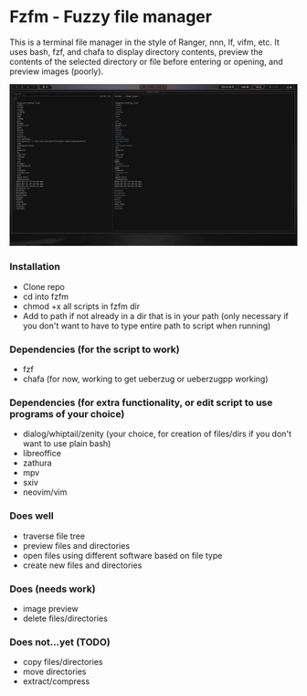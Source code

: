 # Fzfm - Fuzzy file manager
This is a terminal file manager in the style of Ranger, nnn, lf, vifm, etc. It uses bash, fzf, and chafa
to display directory contents, preview the contents of the selected directory or file before entering
or opening, and preview images (poorly). 

![](fzfm.png)

### Installation
- Clone repo
- cd into fzfm
- chmod +x all scripts in fzfm dir
- Add to path if not already in a dir that is in your path (only necessary if you don't want to have to type entire path to script when running)

### Dependencies (for the script to work)
- fzf
- chafa (for now, working to get ueberzug or ueberzugpp working)

### Dependencies (for extra functionality, or edit script to use programs of your choice)
- dialog/whiptail/zenity (your choice, for creation of files/dirs if you don't want to use plain bash)
- libreoffice
- zathura
- mpv
- sxiv
- neovim/vim

###  Does well
- traverse file tree 
- preview files and directories 
- open files using different software based on file type
- create new files and directories

### Does (needs work)
- image preview
- delete files/directories

### Does not...yet (TODO)
- copy files/directories
- move directories
- extract/compress


